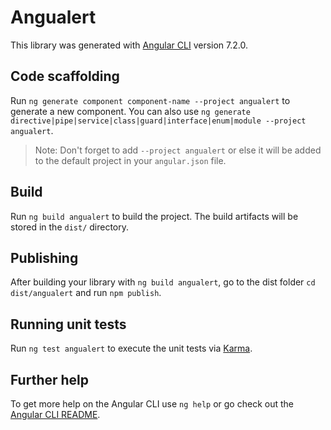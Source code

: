 # Angualert

This library was generated with [Angular CLI](https://github.com/angular/angular-cli) version 7.2.0.

## Code scaffolding

Run `ng generate component component-name --project angualert` to generate a new component. You can also use `ng generate directive|pipe|service|class|guard|interface|enum|module --project angualert`.
> Note: Don't forget to add `--project angualert` or else it will be added to the default project in your `angular.json` file. 

## Build

Run `ng build angualert` to build the project. The build artifacts will be stored in the `dist/` directory.

## Publishing

After building your library with `ng build angualert`, go to the dist folder `cd dist/angualert` and run `npm publish`.

## Running unit tests

Run `ng test angualert` to execute the unit tests via [Karma](https://karma-runner.github.io).

## Further help

To get more help on the Angular CLI use `ng help` or go check out the [Angular CLI README](https://github.com/angular/angular-cli/blob/master/README.md).
